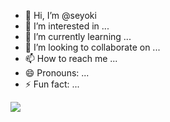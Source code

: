 - 👋 Hi, I’m @seyoki
- 👀 I’m interested in ...
- 🌱 I’m currently learning ...
- 💞️ I’m looking to collaborate on ...
- 📫 How to reach me ...
- 😄 Pronouns: ...
- ⚡ Fun fact: ...
  
<img src="https://img.shields.io/badge/react-20232a.svg?style=for-the-badge&logo=react&logoColor=61DAFB" />
<!---
seyoki/seyoki is a ✨ special ✨ repository because its `README.md` (this file) appears on your GitHub profile.
You can click the Preview link to take a look at your changes.
--->
